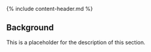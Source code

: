 {% include content-header.md %}

<h2 class="no-number">Background</h2>

This is a placeholder for the description of this section.

